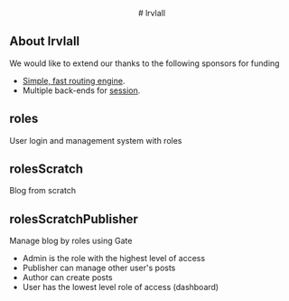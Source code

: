 <p align="center">
# lrvlall
</p>

## About lrvlall

We would like to extend our thanks to the following sponsors for funding

- [Simple, fast routing engine](https://).
- Multiple back-ends for [session](https://).


## roles
User login and management system with roles

## rolesScratch
Blog from scratch

## rolesScratchPublisher
Manage blog by roles using Gate

- Admin is the role with the highest level of access
- Publisher can manage other user's posts
- Author can create posts
- User has the lowest level role of access (dashboard)

